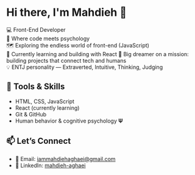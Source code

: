 # Hi there, I'm Mahdieh 👋

💻 Front-End Developer  
🧠 Where code meets psychology  
🗺 Exploring the endless world of front-end (JavaScript)  
🌱 Currently learning and building with React
🎯 Big dreamer on a mission: building projects that connect tech and humans  
💡 ENTJ personality — Extraverted, Intuitive, Thinking, Judging  

## 🔧 Tools & Skills
- HTML, CSS, JavaScript
- React (currently learning)
- Git & GitHub
- Human behavior & cognitive psychology 𝚿    

## 📫 Let’s Connect
- 📧 Email: [iammahdiehaghaei@gmail.com](mailto:iammahdiehaghaei@gmail.com)  
- 💼 LinkedIn: [mahdieh-aghaei](https://www.linkedin.com/in/mahdieh-aghaei-a49b56375)

